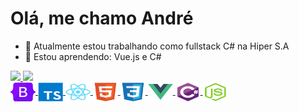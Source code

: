 

<body>
	<h1>Olá, me chamo André</h1>
  <ul>
    <li>🔭 Atualmente estou trabalhando como fullstack C# na Hiper S.A</li>
    <li>🌱 Estou aprendendo: Vue.js e C# </li>
  </ul
<div>
  <a href="https://github.com/andresgmachado">
  <img height="180em" src="https://github-readme-stats.vercel.app/api?username=andresgmachado&show_icons=true&theme=dracula&include_all_commits=true&count_private=true"/>
  <img height="180em" src="https://github-readme-stats.vercel.app/api/top-langs/?username=andresgmachado&layout=compact&langs_count=7&theme=dracula"/>
</div>
		

<div style="display: inline_block">
  <img align="center" alt="Bootstrap" height="30" width="40" src="https://github.com/devicons/devicon/blob/master/icons/bootstrap/bootstrap-original.svg">
  <img align="center" alt="Ts" height="30" width="40" src="https://raw.githubusercontent.com/devicons/devicon/master/icons/typescript/typescript-plain.svg">
  <img align="center" alt="React" height="30" width="40" src="https://raw.githubusercontent.com/devicons/devicon/master/icons/react/react-original.svg">
  <img align="center" alt="HTML" height="30" width="40" src="https://raw.githubusercontent.com/devicons/devicon/master/icons/html5/html5-original.svg">
  <img align="center" alt="CSS" height="30" width="40" src="https://raw.githubusercontent.com/devicons/devicon/master/icons/css3/css3-original.svg">
  <img align="center" alt="Vue" height="30" width="40" src="https://github.com/devicons/devicon/blob/master/icons/vuejs/vuejs-original.svg">
  <img align="center" alt="Csharp" height="30" width="40" src="https://raw.githubusercontent.com/devicons/devicon/master/icons/csharp/csharp-original.svg">
  <img align="center" alt="node" height="30" width="40" src="https://github.com/devicons/devicon/blob/master/icons/nodejs/nodejs-plain.svg">
</div>
</body>
	
	




